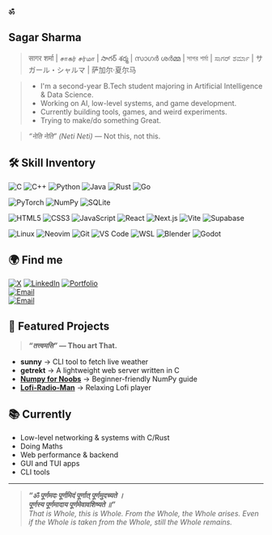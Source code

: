 **ॐ**
## Sagar Sharma
> सागर शर्मा | சாகர் சர்மா | సాగర్ శర్మ | സാഗർ ശർമ്മ | সাগর শর্মা | ಸಾಗರ್ ಶರ್ಮಾ | サガール・シャルマ | 萨加尔·夏尔马

> - I'm a second-year B.Tech student majoring in Artificial Intelligence & Data Science.  
> - Working on AI, low-level systems, and game development.  
> - Currently building tools, games, and weird experiments.  
> - Trying to make/do something Great.

> _“नेति नेति” (Neti Neti)_ — Not this, not this.

<!-- > **_“सत्यं ज्ञानं अनन्तं ब्रह्म”_ — Brahman is truth, knowledge, and infinity.** -->

## 🛠 Skill Inventory
<!-- Languages -->
![C](https://img.shields.io/badge/C-A8B9CC?style=for-the-badge&logo=c&logoColor=white)
![C++](https://img.shields.io/badge/C++-00599C?style=for-the-badge&logo=cplusplus&logoColor=white)
![Python](https://img.shields.io/badge/Python-3776AB?style=for-the-badge&logo=python&logoColor=white)
![Java](https://img.shields.io/badge/Java-007396?style=for-the-badge&logo=openjdk&logoColor=white)
![Rust](https://img.shields.io/badge/Rust-000000?style=for-the-badge&logo=rust&logoColor=white)
![Go](https://img.shields.io/badge/Go-00ADD8?style=for-the-badge&logo=go&logoColor=white)

<!-- AI/ML & Data Science -->
![PyTorch](https://img.shields.io/badge/PyTorch-EE4C2C?style=for-the-badge&logo=pytorch&logoColor=white)
![NumPy](https://img.shields.io/badge/NumPy-013243?style=for-the-badge&logo=numpy&logoColor=white)
![SQLite](https://img.shields.io/badge/SQLite-003B57?style=for-the-badge&logo=sqlite&logoColor=white)

<!-- Web Dev -->
![HTML5](https://img.shields.io/badge/HTML5-E34F26?style=for-the-badge&logo=html5&logoColor=white)
![CSS3](https://img.shields.io/badge/CSS3-1572B6?style=for-the-badge&logo=css3&logoColor=white)
![JavaScript](https://img.shields.io/badge/JavaScript-F7DF1E?style=for-the-badge&logo=javascript&logoColor=black)
![React](https://img.shields.io/badge/React-61DAFB?style=for-the-badge&logo=react&logoColor=black)
![Next.js](https://img.shields.io/badge/Next.js-000000?style=for-the-badge&logo=nextdotjs&logoColor=white)
![Vite](https://img.shields.io/badge/Vite-646CFF?style=for-the-badge&logo=vite&logoColor=white)
![Supabase](https://img.shields.io/badge/Supabase-3ECF8E?style=for-the-badge&logo=supabase&logoColor=white)

<!-- Tools -->
![Linux](https://img.shields.io/badge/Linux-FCC624?style=for-the-badge&logo=linux&logoColor=black)
![Neovim](https://img.shields.io/badge/Neovim-57A143?style=for-the-badge&logo=neovim&logoColor=white)
![Git](https://img.shields.io/badge/Git-F05032?style=for-the-badge&logo=git&logoColor=white)
![VS Code](https://img.shields.io/badge/VS%20Code-0078D4?style=for-the-badge&logo=visualstudiocode&logoColor=white)
![WSL](https://img.shields.io/badge/WSL-4D4D4D?style=for-the-badge&logo=windows-terminal&logoColor=white)
![Blender](https://img.shields.io/badge/Blender-F5792A?style=for-the-badge&logo=blender&logoColor=white)
![Godot](https://img.shields.io/badge/Godot-478CBF?style=for-the-badge&logo=godotengine&logoColor=white)

<!-- > **_“सर्वं खल्विदं ब्रह्म”_ — All this is Brahman.** -->

## 🌍 Find me
[![X](https://img.shields.io/badge/Twitter-0A66C2?style=for-the-badge&logo=x&logoColor=white)](https://x.com/barbarik____)
[![LinkedIn](https://img.shields.io/badge/LinkedIn-0A66C2?style=for-the-badge&logo=linkedin&logoColor=white)](https://www.linkedin.com/in/sagar-sharma-20a467262/)
[![Portfolio](https://img.shields.io/badge/Portfolio-black?style=for-the-badge&logo=github&logoColor=white)](https://bremsstrahlung.vercel.app/)  
[![Email](https://img.shields.io/badge/Email-6D4AFF?style=for-the-badge&logo=protonmail&logoColor=white)](sagarsharma.ai@protonmail.com)  
[![Email](https://img.shields.io/badge/Email-D14836?style=for-the-badge&logo=gmail&logoColor=white)](sagar292905@gmail.com)

<!-- > **_“एकं सत् विप्राः बहुधा वदन्ति”_ — Truth is One, the wise call It by many names.** -->

## 📂 Featured Projects
> **_“तत्त्वमसि”_ — Thou art That.**

- **sunny** → CLI tool to fetch live weather
- **getrekt** → A lightweight web server written in C
- **[Numpy for Noobs](https://github.com/your-username/numpy_for_noobs)** → Beginner-friendly NumPy guide
- **[Lofi-Radio-Man](https://lofi-radio-man.vercel.app/)** → Relaxing Lofi player


## 📚 Currently 
- Low-level networking & systems with C/Rust
- Doing Maths
- Web performance & backend
- GUI and TUI apps
- CLI tools

<!-- > **_“अहं ब्रह्मास्मि”_ — I am Brahman.** -->
---
> **_“ॐ पूर्णमदः पूर्णमिदं पूर्णात् पूर्णमुदच्यते ।  
> पूर्णस्य पूर्णमादाय पूर्णमेवावशिष्यते ॥”_**  
> _That is Whole, this is Whole. From the Whole, the Whole arises. Even if the Whole is taken from the Whole, still the Whole remains._
